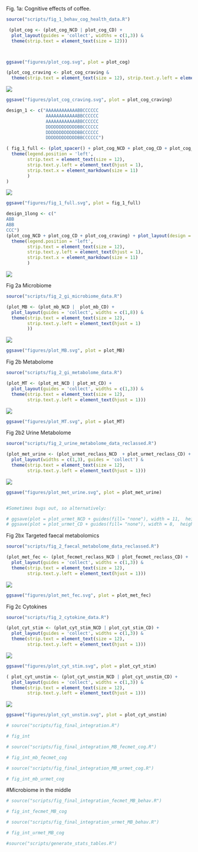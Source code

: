 <p align="justify">

<!-- README.md is generated from README.Rmd. Please edit that file -->

Fig. 1a: Cognitive effects of coffee.

``` r
source("scripts/fig_1_behav_cog_health_data.R")
```

``` r
 (plot_cog <- (plot_cog_NCD | plot_cog_CD) + 
  plot_layout(guides = 'collect', widths = c(1,3)) & 
  theme(strip.text = element_text(size = 12)))
```

<img src="README_files/figure-gfm/plot_cog-1.svg" width="10" height="14" />

``` r
ggsave("figures/plot_cog.svg", plot = plot_cog)
```

``` r
(plot_cog_craving <- plot_cog_craving & 
  theme(strip.text = element_text(size = 12), strip.text.y.left = element_text(hjust = 1))) 
```

![](README_files/figure-gfm/plot_cog_craving-1.svg)<!-- -->

``` r
ggsave("figures/plot_cog_craving.svg", plot = plot_cog_craving)
```

``` r
design_1 <- c("AAAAAAAAAAAABBCCCCCC
               AAAAAAAAAAAABBCCCCCC
               AAAAAAAAAAAABBCCCCCC
               DDDDDDDDDDDDBBCCCCCC
               DDDDDDDDDDDDBBCCCCCC
               DDDDDDDDDDDDBBCCCCCC")

( fig_1_full <- (plot_spacer() + plot_cog_NCD + plot_cog_CD + plot_cog_craving) + plot_layout(design = design_1, guides = 'collect') & 
  theme(legend.position = 'left', 
        strip.text = element_text(size = 12), 
        strip.text.y.left = element_text(hjust = 1), 
        strip.text.x = element_markdown(size = 11)
        )
)
```

![](README_files/figure-gfm/fig_1_full-1.svg)<!-- -->

``` r
ggsave("figures/fig_1_full.svg", plot = fig_1_full)
```

``` r
design_1long <- c("
ABB
ABB
CCC")
(plot_cog_NCD + plot_cog_CD + plot_cog_craving) + plot_layout(design = design_1long, guides = 'collect') & 
  theme(legend.position = 'left', 
        strip.text = element_text(size = 12), 
        strip.text.y.left = element_text(hjust = 1), 
        strip.text.x = element_markdown(size = 11)
        )
```

![](README_files/figure-gfm/fig_1_full_long-1.svg)<!-- -->

Fig 2a Microbiome

``` r
source("scripts/fig_2_gi_microbiome_data.R")
```

``` r
(plot_MB <- (plot_mb_NCD |  plot_mb_CD) + 
  plot_layout(guides = 'collect', widths = c(1,8)) & 
  theme(strip.text = element_text(size = 12), 
        strip.text.y.left = element_text(hjust = 1)
        ))
```

![](README_files/figure-gfm/plot_MB-1.svg)<!-- -->

``` r
ggsave("figures/plot_MB.svg", plot = plot_MB)
```

Fig 2b Metabolome

``` r
source("scripts/fig_2_gi_metabolome_data.R")
```

``` r
(plot_MT <- (plot_mt_NCD | plot_mt_CD) + 
  plot_layout(guides = 'collect', widths = c(1,3)) & 
  theme(strip.text = element_text(size = 12), 
        strip.text.y.left = element_text(hjust = 1)))
```

![](README_files/figure-gfm/plot_MT-1.svg)<!-- -->

``` r
ggsave("figures/plot_MT.svg", plot = plot_MT)
```

Fig 2b2 Urine Metabolome

``` r
source("scripts/fig_2_urine_metabolome_data_reclassed.R")
```

``` r
(plot_met_urine <- (plot_urmet_reclass_NCD  + plot_urmet_reclass_CD) + 
  plot_layout(widths = c(1,3), guides = 'collect') & 
  theme(strip.text = element_text(size = 12), 
        strip.text.y.left = element_text(hjust = 1)))
```

![](README_files/figure-gfm/plot_met_urine-1.svg)<!-- -->

``` r
ggsave("figures/plot_met_urine.svg", plot = plot_met_urine)


#Sometimes bugs out, so alternatively:

# ggsave(plot = plot_urmet_NCD + guides(fill= "none"), width = 11,  height = 45, units = "cm", device = "svg", filename = "stats/urine_plot_a.svg")
# ggsave(plot = plot_urmet_CD + guides(fill= "none"), width = 8,  height = 45, units = "cm", device = "svg", filename = "stats/urine_plot_b.svg")
```

Fig 2bx Targeted faecal metabolomics

``` r
source("scripts/fig_2_faecal_metabolome_data_reclassed.R")
```

``` r
(plot_met_fec <- (plot_fecmet_reclass_NCD | plot_fecmet_reclass_CD) + 
  plot_layout(guides = 'collect', widths = c(1,3)) & 
  theme(strip.text = element_text(size = 12), 
        strip.text.y.left = element_text(hjust = 1)))
```

![](README_files/figure-gfm/plot_met_fec-1.svg)<!-- -->

``` r
ggsave("figures/plot_met_fec.svg", plot = plot_met_fec)
```

Fig 2c Cytokines

``` r
source("scripts/fig_2_cytokine_data.R")
```

``` r
(plot_cyt_stim <- (plot_cyt_stim_NCD | plot_cyt_stim_CD) + 
  plot_layout(guides = 'collect', widths = c(1,3)) & 
  theme(strip.text = element_text(size = 12), 
        strip.text.y.left = element_text(hjust = 1)))
```

![](README_files/figure-gfm/plot_cyt_stim-1.svg)<!-- -->

``` r
ggsave("figures/plot_cyt_stim.svg", plot = plot_cyt_stim)
```

``` r
( plot_cyt_unstim <- (plot_cyt_unstim_NCD | plot_cyt_unstim_CD) + 
  plot_layout(guides = 'collect', widths = c(1,3)) & 
  theme(strip.text = element_text(size = 12), 
        strip.text.y.left = element_text(hjust = 1)))
```

![](README_files/figure-gfm/plot_cyt_unstim-1.svg)<!-- -->

``` r
ggsave("figures/plot_cyt_unstim.svg", plot = plot_cyt_unstim)
```

``` r
# source("scripts/fig_final_integration.R")
```

``` r
# fig_int
```

``` r
# source("scripts/fig_final_integration_MB_fecmet_cog.R")
```

``` r
# fig_int_mb_fecmet_cog
```

``` r
# source("scripts/fig_final_integration_MB_urmet_cog.R")
```

``` r
# fig_int_mb_urmet_cog
```

\#Microbiome in the middle

``` r
# source("scripts/fig_final_integration_fecmet_MB_behav.R")
```

``` r
# fig_int_fecmet_MB_cog 
```

``` r
# source("scripts/fig_final_integration_urmet_MB_behav.R")
```

``` r
# fig_int_urmet_MB_cog
```

``` r
#source("scripts/generate_stats_tables.R")
```
